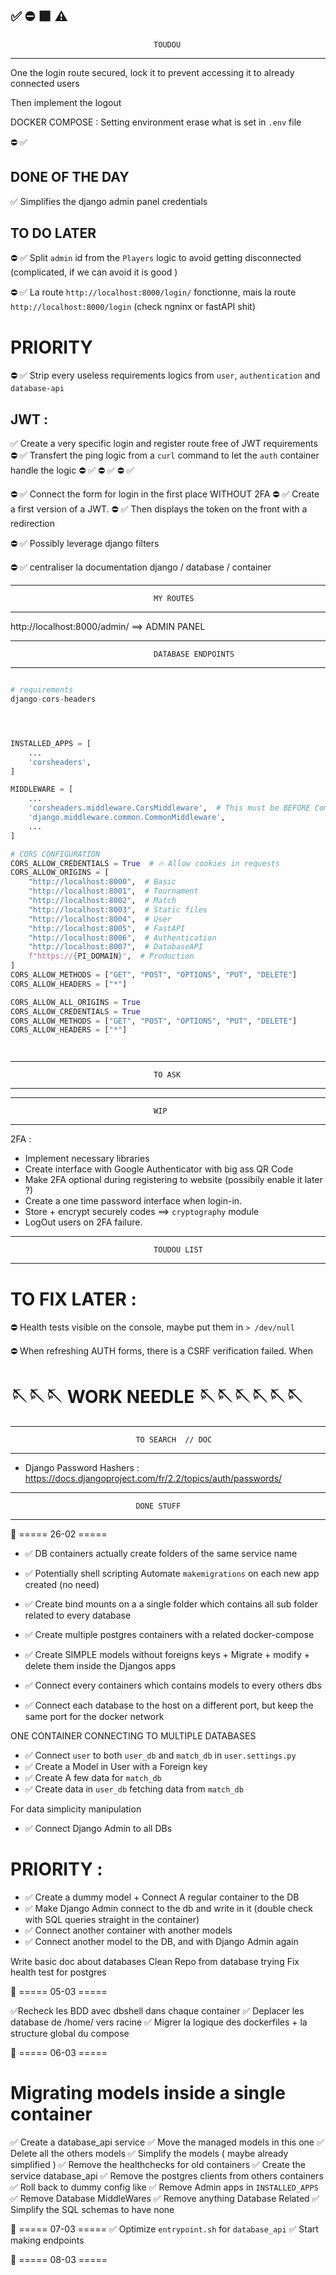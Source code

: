 ✅
⛔
🟧
⚠️
--------------------------------------------------------------------------------
									TOUDOU
--------------------------------------------------------------------------------

One the login route secured, lock it to prevent accessing it to already connected users

Then implement the logout

DOCKER COMPOSE : Setting environment erase what is set in `.env` file


⛔ ✅  
## DONE OF THE DAY
✅  Simplifies the django admin panel credentials 


## TO DO LATER
⛔ ✅  Split `admin` id from the `Players` logic to avoid getting disconnected (complicated, if we can avoid it is good )

⛔ ✅ La route `http://localhost:8000/login/` fonctionne, mais la route `http://localhost:8000/login` (check ngninx or fastAPI shit) 


# PRIORITY

⛔ ✅  Strip every useless requirements logics from `user`, `authentication` and `database-api`


## JWT :

✅ Create a very specific login and register route free of JWT requirements
⛔ ✅ Transfert the ping logic from a `curl` command to let the `auth` container handle the logic
⛔ ✅
⛔ ✅
⛔ ✅

⛔ ✅ Connect the form for login in the first place WITHOUT 2FA
⛔ ✅ Create a first version of a JWT.
⛔ ✅ Then displays the token on the front with a redirection






⛔ ✅  Possibly leverage django filters


⛔ ✅ centraliser la documentation django / database / container

--------------------------------------------------------------------------------
									MY ROUTES
--------------------------------------------------------------------------------

http://localhost:8000/admin/  ==>  ADMIN PANEL



--------------------------------------------------------------------------------
									DATABASE ENDPOINTS
--------------------------------------------------------------------------------

```python

# requirements
django-cors-headers




INSTALLED_APPS = [
    ...
    'corsheaders',
]

MIDDLEWARE = [
    ...
    'corsheaders.middleware.CorsMiddleware',  # This must be BEFORE CommonMiddleware
    'django.middleware.common.CommonMiddleware',
    ...
]

# CORS CONFIGURATION
CORS_ALLOW_CREDENTIALS = True  # 🔥 Allow cookies in requests
CORS_ALLOW_ORIGINS = [
    "http://localhost:8000",  # Basic
    "http://localhost:8001",  # Tournament
    "http://localhost:8002",  # Match
    "http://localhost:8003",  # Static files
    "http://localhost:8004",  # User
    "http://localhost:8005",  # FastAPI
    "http://localhost:8006",  # Authentication
    "http://localhost:8007",  # DatabaseAPI
    f"https://{PI_DOMAIN}",  # Production
]
CORS_ALLOW_METHODS = ["GET", "POST", "OPTIONS", "PUT", "DELETE"]
CORS_ALLOW_HEADERS = ["*"]

CORS_ALLOW_ALL_ORIGINS = True
CORS_ALLOW_CREDENTIALS = True
CORS_ALLOW_METHODS = ["GET", "POST", "OPTIONS", "PUT", "DELETE"]
CORS_ALLOW_HEADERS = ["*"]




```


--------------------------------------------------------------------------------
									TO ASK
--------------------------------------------------------------------------------


--------------------------------------------------------------------------------
									WIP
--------------------------------------------------------------------------------

2FA :
- Implement necessary libraries
- Create interface with Google Authenticator with big ass QR Code
- Make 2FA optional during registering to website (possibily enable it later ?)
- Create a one time password interface when login-in.
- Store + encrypt securely codes ==> `cryptography` module
- LogOut users on 2FA failure.


--------------------------------------------------------------------------------
									TOUDOU LIST
--------------------------------------------------------------------------------
# TO FIX LATER :
⛔ Health tests visible on the console, maybe put them in  `> /dev/null`

⛔ When refreshing AUTH forms, there is a CSRF verification failed.
When


# 🪡🪡🪡        WORK NEEDLE        🪡🪡🪡🪡🪡🪡



--------------------------------------------------------------------------------
								TO SEARCH  // DOC
--------------------------------------------------------------------------------
- Django Password Hashers : https://docs.djangoproject.com/fr/2.2/topics/auth/passwords/


--------------------------------------------------------------------------------
								DONE STUFF
--------------------------------------------------------------------------------

📅  ===== 26-02 =====

- ✅ DB containers actually create folders of the same service name
- ✅ Potentially shell scripting Automate `makemigrations` on each new app created (no need)

- ✅ Create bind mounts on a a single folder which contains all sub folder related to every database
- ✅ Create multiple postgres containers with a related docker-compose
- ✅ Create SIMPLE models without foreigns keys + Migrate + modify + delete them inside the Djangos apps
- ✅ Connect every containers which contains models to every others dbs
- ✅ Connect each database to the host on a different port, but keep the same port for the docker network

ONE CONTAINER CONNECTING TO MULTIPLE DATABASES
- ✅ Connect `user` to both `user_db` and `match_db` in `user.settings.py`
- ✅ Create a Model in User with a Foreign key
- ✅ Create A few data for `match_db`
- ✅ Create data in `user_db` fetching data from `match_db`

For data simplicity manipulation
- ✅ Connect Django Admin to all DBs


# PRIORITY :
- ✅ Create a dummy model + Connect A regular container to the DB
- ✅ Make Django Admin connect to the db and write in it (double check with SQL queries straight in the container)
- ✅ Connect another container with another models
- ✅ Connect another model to the DB, and with Django Admin again


Write basic doc about databases
Clean Repo from database trying
 Fix health test for postgres

📅  ===== 05-03 =====

✅Recheck les BDD avec dbshell dans chaque container
✅ Deplacer les database de /home/ vers racine
✅ Migrer la logique des dockerfiles + la structure global du compose


📅  ===== 06-03 =====

# Migrating models inside a single container
✅  Create a database_api service
✅  Move the managed models in this one
✅  Delete all the others models
✅  Simplify the models ( maybe already simplified )
✅  Remove the healthchecks for old containers
✅  Create the service database_api
✅  Remove the postgres clients from others containers
✅  Roll back to dummy config like
✅  Remove Admin apps in `INSTALLED_APPS`
✅  Remove Database MiddleWares
✅  Remove anything Database Related
✅  Simplify the SQL schemas to have none


📅  ===== 07-03 =====
✅  Optimize `entrypoint.sh` for  `database_api`
✅  Start making endpoints

📅  ===== 08-03 =====

